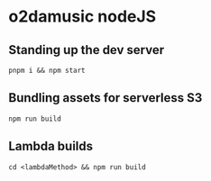 # o2damusic nodeJS

## Standing up the dev server
`pnpm i && npm start`

## Bundling assets for serverless S3
`npm run build`

## Lambda builds
`cd <lambdaMethod> && npm run build`

